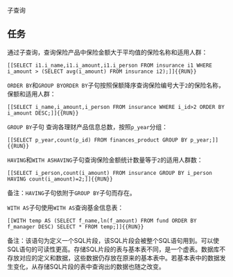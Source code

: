 子查询

## 任务

通过子查询，查询保险产品中保险金额大于平均值的保险名称和适用人群：

`[[SELECT i1.i_name,i1.i_amount,i1.i_person FROM insurance i1 WHERE i_amount > (SELECT avg(i_amount) FROM insurance i2);]]{{RUN}}`

`ORDER BY`和`GROUP BYORDER BY`子句按照保额降序查询保险编号大于`2`的保险名称，保额和适用人群：

`[[SELECT i_name,i_amount,i_person FROM insurance WHERE i_id>2 ORDER BY i_amount DESC;]]{{RUN}}`

`GROUP BY`子句 查询各理财产品信息总数，按照`p_year`分组：

`[[SELECT p_year,count(p_id) FROM finances_product GROUP BY p_year;]]{{RUN}}`

`HAVING`和`WITH ASHAVING`子句查询保险金额统计数量等于`2`的适用人群数：

`[[SELECT i_person,count(i_amount) FROM insurance GROUP BY i_person HAVING count(i_amount)=2;]]{{RUN}}`

备注：`HAVING`子句依附于`GROUP BY`子句而存在。

`WITH AS`子句使用`WITH AS`查询基金信息表：

`[[WITH temp AS (SELECT f_name,ln(f_amount) FROM fund ORDER BY f_manager DESC) SELECT * FROM temp;]]{{RUN}}`

备注：该语句为定义一个SQL片段，该SQL片段会被整个SQL语句用到。可以使SQL语句的可读性更高。存储SQL片段的表与基本表不同，是一个虚表。数据库不存放对应的定义和数据，这些数据仍存放在原来的基本表中。若基本表中的数据发生变化，从存储SQL片段的表中查询出的数据也随之改变。
